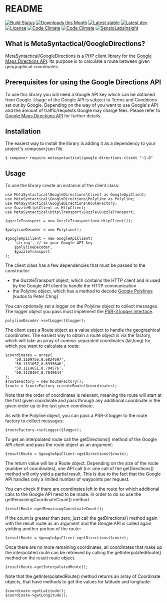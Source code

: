 # README

[![Build Status](https://travis-ci.org/MetaSyntactical/google-directions-client.svg?branch=master)](https://travis-ci.org/MetaSyntactical/google-directions-client)
[![Downloads this Month](https://img.shields.io/packagist/dm/metasyntactical/google-directions-client.svg?style=flat)](https://packagist.org/packages/metasyntactical/google-directions-client)
[![Latest stable](https://img.shields.io/packagist/v/metasyntactical/google-directions-client.svg?style=flat&label=stable)](https://packagist.org/packages/metasyntactical/google-directions-client)
[![Latest dev](https://img.shields.io/packagist/vpre/metasyntactical/google-directions-client.svg?style=flat&label=unstable)](https://packagist.org/packages/metasyntactical/google-directions-client)
[![License](https://img.shields.io/packagist/l/metasyntactical/google-directions-client.svg?style=flat&label=license)](https://packagist.org/packages/metasyntactical/google-directions-client)
[![Code Climate](https://codeclimate.com/github/MetaSyntactical/google-directions-client/badges/gpa.svg)](https://codeclimate.com/github/MetaSyntactical/google-directions-client)
[![Code Climate](https://img.shields.io/codeclimate/coverage/github/MetaSyntactical/google-directions-client/badges/gpa.svg)](https://codeclimate.com/github/MetaSyntactical/google-directions-client)
[![SensioLabsInsight](https://img.shields.io/sensiolabs/i/874a0265-8e79-4ded-946b-f6388d3b61c7.svg?style=flat&label=insight)](https://insight.sensiolabs.com/projects/874a0265-8e79-4ded-946b-f6388d3b61c7)

## What is MetaSyntactical/GoogleDirections?

MetaSyntactical/GoogleDirections is a PHP client library for the
[Google Maps Directions API](https://developers.google.com/maps/documentation/directions).
Its purpose is to calculate a route between given geographical
coordinates.

## Prerequisites for using the Google Directions API

To use this library you will need a Google API key which can be
obtained from Google. Usage of the Google API is subject to Terms and
Conditions set out by Google. Depending on the way of you want to use
Google's API and the amount of traffic/requests Google may charge
fees. Please refer to
[Google Maps Directions API](https://developers.google.com/maps/documentation/directions)
for further details.

## Installation

The easiest way to install the library is adding it as a dependency to your
project's composer.json file.

    $ composer require metasyntactical/google-directions-client "~1.0"
    
## Usage

To use the library create an instance of the client class:

```
use MetaSyntactical\GoogleDirections\Client as GoogleApiClient;
use MetaSyntactical\GoogleDirections\Polyline as Polyline;
use MetaSyntactical\GoogleDirections\RouteFactory;
use GuzzleHttp\Client as HttpClient;
use MetaSyntactical\Http\Transport\Guzzle\GuzzleTransport;

$guzzleTransport = new GuzzleTransport(new HttpClient());

$polylineDecoder = new Polyline();

$googleApiClient = new GoogleApiClient(
    'string', // <= your Google API key
    $polylineDecoder,
    $guzzleTransport
);
```

The client class has a few dependencies that must be passed to the constructor:

- the GuzzleTransport object, which contains the HTTP client and is used by the
  Google API client to handle the HTTP communication
- the Polyline object, which has a method to decode
  [Google Polylines](https://developers.google.com/maps/documentation/utilities/polylinealgorithm)
  (kudos to Peter Chng)

You can optionally set a logger on the Polyline object to collect messages. The
logger object you pass must implement the [PSR-3 logger interface](https://github.com/php-fig/fig-standards/blob/master/accepted/PSR-3-logger-interface.md).

    polylineDecoder->setLogger($logger);

The client uses a Route object as a value object to handle the geographical
coordinates. The easiest way to obtain a route object is via the factory, which
will take an array of comma-separated coordinates (lat,long) for which you want
to calculate a route:

```
$coordinates = array(
    '50.1109756,8.6824697',
    '50.1131057,8.6935646',
    '50.1114651,8.704576',
    '50.1128467,8.7049644'
);
$routeFactory = new RouteFactory();
$route = $routeFactory->createRoute($coordinates);
```

Note that the order of coordinates is relevant, meaning the route will
start at the first given coordinate and pass through any additional coordinate
in the given order up to the last given coordinate.

As with the Polyline object, you can pass a PSR-3 logger to the route
factory to collect messages:

    $routeFactory->setLogger($logger);

To get an interpolated route call the getDirections() method of the Google API
client and pass the route object as an argument:

    $resultRoute = $googleApiClient->getDirections($route);

The return value will be a Route object. Depending on the size of the route
(number of coordinates), one API call (i.e. one call of the getDirections()
method will only yield a partial result. This is due to the fact that the
Google API handles only a limited number of waypoints per request.

You can check if there are coordinates left in the route for which additional
calls to the Google API need to be made. In order to do so use the
getRemainingCoordinateCount() method.

    $resultRoute->getRemainingCoordinateCount();

If the count is greater than zero, just call the getDirections() method again
with the result route as an argument and the Google API is called again yielding
another portion of the route:

    $resultRoute = $googleApiClient->getDirections($route);

Once there are no more remaining coordinates, all coordinates that make up the
interpolated route can be retrieved by calling the getInterpolatedRoute()
method on the result route object.

    $resultRoute->getInterpolatedRoute();

Note that the getInterpolatedRoute() method returns an array of Coordinate
objects, that have methods to get the values for latitude and longitude:

```
$coordinate->getLatitude();
$coordinate->getLongitude();
```

